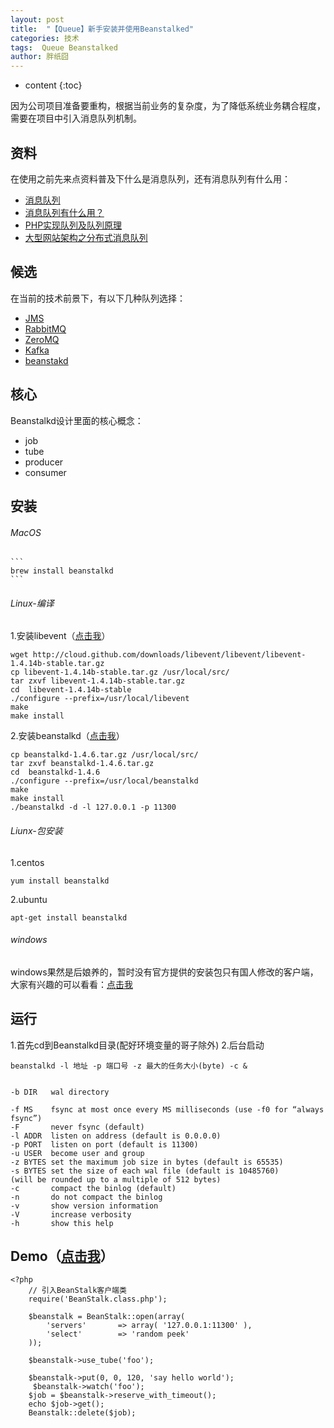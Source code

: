 ```yaml
---
layout: post
title:  "【Queue】新手安装并使用Beanstalked"
categories: 技术
tags:  Queue Beanstalked
author: 胖纸囧
---
```


* content
{:toc}

因为公司项目准备要重构，根据当前业务的复杂度，为了降低系统业务耦合程度，需要在项目中引入消息队列机制。






## 资料

在使用之前先来点资料普及下什么是消息队列，还有消息队列有什么用：

- [消息队列](http://baike.baidu.com/link?url=JOv29wGjBmYc32hlY9v8yAfcs925V0mA5n-ZBVUcNu_JMSr1Xkd0I4t6Uby0us5y_JFAU4a71QWUf16QyOv4SzIidc1YZ2G7ho5GO0u-42WnCMS--rflOrw4nZlS4zUX)
- [消息队列有什么用？](https://segmentfault.com/q/1010000005780973)
- [PHP实现队列及队列原理](http://www.phpddt.com/php/queue.html)
- [大型网站架构之分布式消息队列](http://blog.csdn.net/shaobingj126/article/details/50585035)

## 候选

在当前的技术前景下，有以下几种队列选择：

- [JMS](http://baike.baidu.com/link?url=U2WYoeoyDZ1UdtsINkRQObR9rrDRviRDI9gfMpZ1QWl8mhAz5b20FfsYYyFEqF1Y2we9KJ4VMCso4uYziIVn_K)
- [RabbitMQ](http://www.rabbitmq.com)
- [ZeroMQ](http://www.zeromq.org)
- [Kafka](http://kafka.apache.org)
- [beanstakd](http://kr.github.io/beanstalkd/)

## 核心

Beanstalkd设计里面的核心概念：

* job
* tube
* producer
* consumer

## 安装

###### MacOS

    ```
    brew install beanstalkd
    ```

###### Linux-编译

1.安装libevent（[点击我](https://github.com/izhangmai/queue/blob/master/beanstalkd/package/beanstalkd-1.10.tar)）

```
wget http://cloud.github.com/downloads/libevent/libevent/libevent-1.4.14b-stable.tar.gz
cp libevent-1.4.14b-stable.tar.gz /usr/local/src/ 
tar zxvf libevent-1.4.14b-stable.tar.gz 
cd  libevent-1.4.14b-stable 
./configure --prefix=/usr/local/libevent 
make 
make install 
```

2.安装beanstalkd（[点击我](https://github.com/izhangmai/queue/blob/master/beanstalkd/package/beanstalkd-1.10.tar)）
    

```
cp beanstalkd-1.4.6.tar.gz /usr/local/src/ 
tar zxvf beanstalkd-1.4.6.tar.gz 
cd  beanstalkd-1.4.6 
./configure --prefix=/usr/local/beanstalkd 
make 
make install 
./beanstalkd -d -l 127.0.0.1 -p 11300 
```

###### Liunx-包安装

1.centos

```
yum install beanstalkd
```
2.ubuntu

```
apt-get install beanstalkd
```

###### windows

windows果然是后娘养的，暂时没有官方提供的安装包只有国人修改的客户端，大家有兴趣的可以看看：[点击我](https://git.oschina.net/lomox/beanstalkd-win)

## 运行

1.首先cd到Beanstalkd目录(配好环境变量的哥子除外)
2.后台启动

```
beanstalkd -l 地址 -p 端口号 -z 最大的任务大小(byte) -c &
```

```

-b DIR   wal directory

-f MS    fsync at most once every MS milliseconds (use -f0 for “always fsync”)
-F       never fsync (default)
-l ADDR  listen on address (default is 0.0.0.0)
-p PORT  listen on port (default is 11300)
-u USER  become user and group
-z BYTES set the maximum job size in bytes (default is 65535)
-s BYTES set the size of each wal file (default is 10485760)
(will be rounded up to a multiple of 512 bytes)
-c       compact the binlog (default)
-n       do not compact the binlog
-v       show version information
-V       increase verbosity
-h       show this help
```

## Demo（[点击我](https://github.com/izhangmai/queue/blob/master/beanstalkd/index.php)）

```
<?php
    // 引入BeanStalk客户端类
    require('BeanStalk.class.php');

    $beanstalk = BeanStalk::open(array(
        'servers'       => array( '127.0.0.1:11300' ),
        'select'        => 'random peek'
    ));
    
    $beanstalk->use_tube('foo');
    
    $beanstalk->put(0, 0, 120, 'say hello world');
     $beanstalk->watch('foo'); 
    $job = $beanstalk->reserve_with_timeout(); 
    echo $job->get();
    Beanstalk::delete($job);

```


